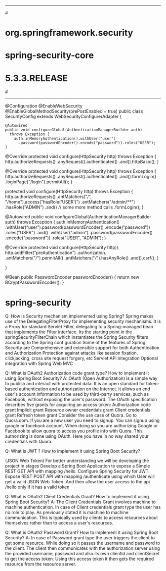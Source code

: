 ---------------------------------------------------------------------------------
#<dependency>
 #   <groupId>org.springframework.security</groupId>
  #  <artifactId>spring-security-core</artifactId>
   # <version>5.3.3.RELEASE</version>
#</dependency>


-------------------------------------------------------------------------------


@Configuration
@EnableWebSecurity
@EnableGlobalMethodSecurity(prePostEnabled = true)
public class SecurityConfig extends WebSecurityConfigurerAdapter {

    @Autowired
    public void configureGlobal(AuthenticationManagerBuilder auth) 
      throws Exception {
        auth.inMemoryAuthentication().withUser("user")
          .password(passwordEncoder().encode("password")).roles("USER");
    }

   @Override
   protected void configure(HttpSecurity http) throws Exception {
    http.authorizeRequests()
      .anyRequest().authenticated()
      .and().httpBasic();
}

@Override
protected void configure(HttpSecurity http) throws Exception {
    http.authorizeRequests()
      .anyRequest().authenticated()
      .and().formLogin()
      .loginPage("/login").permitAll();
}

protected void configure(HttpSecurity http) throws Exception {
    http.authorizeRequests()
      .antMatchers("/", "/home").access("hasRole('USER')")
      .antMatchers("/admin/**")
      .hasRole("ADMIN")
      .and()
      // some more method calls
      .formLogin();
}

@Autowired
public void configureGlobal(AuthenticationManagerBuilder auth) 
  throws Exception {
    auth.inMemoryAuthentication()
      .withUser("user").password(passwordEncoder()
      .encode("password"))
       .roles("USER")
      .and()
      .withUser("admin")
     .password(passwordEncoder()
    .encode("password"))
.roles("USER", "ADMIN");
}

@Override
protected void configure(HttpSecurity http){
http.addFilter("preAuthentication")
.authorization.
.antMatchers("*/*").permitAll()
.antMatchers("*/*").hasAnyRole()
.and().csrf();
}


}

@Bean
public PasswordEncoder passwordEncoder() {
    return new BCryptPasswordEncoder();
}






# spring-security

Q: How is Security mechanism implemented using Spring?
Spring makes use of the DelegatingFilterProxy for implementing security mechanisms. It is a Proxy for standard Servlet Filter, delegating to a Spring-managed bean that implements the Filter interface. Its the starting point in the springSecurityFilterChain which instantiates the Spring Security filters according to the Spring configuration
Some of the features of Spring Security are
Comprehensive and extensible support for both Authentication and Authorization
Protection against attacks like session fixation, clickjacking, cross site request forgery, etc
Servlet API integration Optional integration with Spring Web MVC


Q: What is OAuth2 Authorization code grant type? How to implement it using Spring Boot Security?
A: OAuth (Open Authorization) is a simple way to publish and interact with protected data.
It is an open standard for token-based authentication and authorization on the Internet. It allows an end user's account information to be used by third-party services, such as Facebook, without exposing the user's password.
The OAuth specification describes five grants for acquiring an access token:
Authorization code grant
Implicit grant
Resource owner credentials grant
Client credentials grant
Refresh token grant
Consider the use case of Quora. Go to Quora.com.
If you are a new user you need to signup. You can signup using google or facebook account. When doing so you are authorizing Google or Facebook to allow quora to access you profile info with Quora. This authorizing is done using OAuth. Here you have in no way shared your credentials with Quora.


Q: What is JWT ? How to implement it using Spring Boot Security?

(JSON Web Token)
For better understanding we will be developing the project in stages
Develop a Spring Boot Application to expose a Simple REST GET API with mapping /hello.
Configure Spring Security for JWT. Expose REST POST API with mapping /authenticate using
which User will get a valid JSON Web Token. And then allow the user access to the api /hello only if it has a valid token


Q: What is OAuth2 Client Credentials Grant? How to implement it using Spring Boot Security?
A: The Client Credentials Grant involves machine to machine authentication. In case of Client credentials grant type
the user has no role to play. As previously stated it is machine to machine communication. 
This is typically used by clients to access resources about themselves rather than to access a user's resources.

Q: What is OAuth2 Password Grant? How to implement it using Spring Boot Security?
A: In case of Password grant type the user triggers the client to get some resource.
While doing so it passes the username and password to the client. The client then communicates
with the authorization server using the provided username, password and also its own clientId and
clientSecret to get the access token. Using this access token it then gets the required resource from the resource server.






